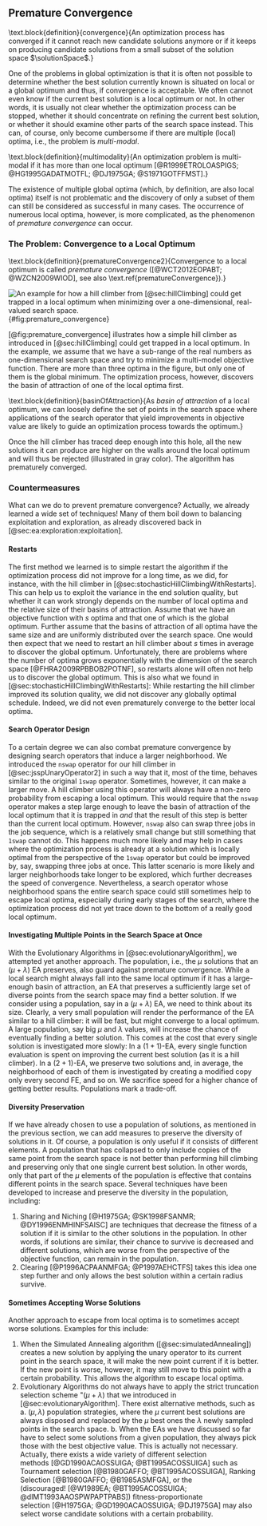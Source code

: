 ## Premature Convergence

\text.block{definition}{convergence}{An optimization process has converged if it cannot reach new candidate solutions anymore or if it keeps on producing candidate solutions from a small subset of the solution space&nbsp;$\solutionSpace$.}

One of the problems in global optimization is that it is often not possible to determine whether the best solution currently known is situated on local or a global optimum and thus, if convergence is acceptable.
We often cannot even know if the current best solution is a local optimum or not.
In other words, it is usually not clear whether the optimization process can be stopped, whether it should concentrate on refining the current best solution, or whether it should examine other parts of the search space instead.
This can, of course, only become cumbersome if there are multiple (local) optima, i.e., the problem is *multi-modal*.

\text.block{definition}{multimodality}{An optimization problem is multi-modal if it has more than one local optimum&nbsp;[@R1999ETROLOASPIGS; @HG1995GADATMOTFL; @DJ1975GA; @S1971GOTFFMST].}

The existence of multiple global optima (which, by definition, are also local optima) itself is not problematic and the discovery of only a subset of them can still be considered as successful in many cases.
The occurrence of numerous local optima, however, is more complicated, as the phenomenon of *premature convergence* can occur.

### The Problem: Convergence to a Local Optimum

\text.block{definition}{prematureConvergence2}{Convergence to a local optimum is called *premature convergence* ([@WCT2012EOPABT; @WZCN2009WIOD], see also \text.ref{prematureConvergence}).}

![An example for how a hill climber from [@sec:hillClimbing] could get trapped in a local optimum when minimizing over a one-dimensional, real-valued search space.](\relative.path{premature_convergence.svgz}){#fig:premature_convergence}

[@fig:premature_convergence] illustrates how a simple hill climber as introduced in [@sec:hillClimbing] could get trapped in a local optimum.
In the example, we assume that we have a sub-range of the real numbers as one-dimensional search space and try to minimize a multi-model objective function.
There are more than three optima in the figure, but only one of them is the global minimum.
The optimization process, however, discovers the basin of attraction of one of the local optima first.

\text.block{definition}{basinOfAttraction}{As *basin of attraction* of a local optimum, we can loosely define the set of points in the search space where applications of the search operator that yield improvements in objective value are likely to guide an optimization process towards the optimum.}

Once the hill climber has traced deep enough into this hole, all the new solutions it can produce are higher on the walls around the local optimum and will thus be rejected (illustrated in gray color).
The algorithm has prematurely converged.

### Countermeasures

What can we do to prevent premature convergence?
Actually, we already learned a wide set of techniques!
Many of them boil down to balancing exploitation and exploration, as already discovered back in [@sec:ea:exploration:exploitation].

#### Restarts

The first method we learned is to simple restart the algorithm if the optimization process did not improve for a long time, as we did, for instance, with the hill climber in [@sec:stochasticHillClimbingWithRestarts].
This can help us to exploit the variance in the end solution quality, but whether it can work strongly depends on the number of local optima and the relative size of their basins of attraction.
Assume that we have an objective function with $s$&nbsp;optima and that one of which is the global optimum.
Further assume that the basins of attraction of all optima have the same size and are uniformly distributed over the search space.
One would then expect that we need to restart an hill climber about $s$&nbsp;times in average to discover the global optimum.
Unfortunately, there are problems where the number of optima grows exponentially with the dimension of the search space&nbsp;[@FHRA2009RPBBOB2POTNF], so restarts alone will often not help us to discover the global optimum.
This is also what we found in [@sec:stochasticHillClimbingWithRestarts]: While restarting the hill climber improved its solution quality, we did not discover any globally optimal schedule.
Indeed, we did not even prematurely converge to the better local optima.

#### Search Operator Design

To a certain degree we can also combat premature convergence by designing search operators that induce a larger neighborhood.
We introduced the `nswap` operator for our hill climber in [@sec:jsspUnaryOperator2] in such a way that it, most of the time, behaves similar to the original `1swap` operator.
Sometimes, however, it can make a larger move.
A hill climber using this operator will always have a non-zero probability from escaping a local optimum.
This would require that the `nswap` operator makes a step large enough to leave the basin of attraction of the local optimum that it is trapped in *and* that the result of this step is better than the current local optimum.
However, `nswap` also can swap three jobs in the job sequence, which is a relatively small change but still something that `1swap` cannot do.
This happens much more likely and may help in cases where the optimization process is already at a solution which is locally optimal from the perspective of the `1swap` operator but could be improved by, say, swapping three jobs at once.
This latter scenario is more likely and larger neighborhoods take longer to be explored, which further decreases the speed of convergence.
Nevertheless, a search operator whose neighborhood spans the entire search space could still sometimes help to escape local optima, especially during early stages of the search, where the optimization process did not yet trace down to the bottom of a really good local optimum.

#### Investigating Multiple Points in the Search Space at Once

With the Evolutionary Algorithms in [@sec:evolutionaryAlgorithm], we attempted yet another approach.
The population, i.e., the $\mu$&nbsp;solutions that an $(\mu+\lambda)$&nbsp;EA preserves, also guard against premature convergence.
While a local search might always fall into the same local optimum if it has a large-enough basin of attraction, an EA that preserves a sufficiently large set of diverse points from the search space may find a better solution.
If we consider using a population, say in a $(\mu+\lambda)$&nbsp;EA, we need to think about its size.
Clearly, a very small population will render the performance of the EA similar to a hill climber: it will be fast, but might converge to a local optimum.
A large population, say big $\mu$ and $\lambda$ values, will increase the chance of eventually finding a better solution.
This comes at the cost that every single solution is investigated more slowly: In a $(1+1)$-EA, every single function evaluation is spent on improving the current best solution (as it is a hill climber).
In a $(2+1)$-EA, we preserve two solutions and, in average, the neighborhood of each of them is investigated by creating a modified copy only every second FE, and so on.
We sacrifice speed for a higher chance of getting better results.
Populations mark a trade-off.
 
#### Diversity Preservation

If we have already chosen to use a population of solutions, as mentioned in the previous section, we can add measures to preserve the diversity of solutions in it.
Of course, a population is only useful if it consists of different elements.
A population that has collapsed to only include copies of the same point from the search space is not better than performing hill climbing and preserving only that one single current best solution.
In other words, only that part of the $\mu$&nbsp;elements of the population is effective that contains different points in the search space. 
Several techniques have been developed to increase and preserve the diversity in the population, including:

1. Sharing and Niching&nbsp;[@H1975GA; @SK1998FSANMR; @DY1996ENMHINFSAISC] are techniques that decrease the fitness of a solution if it is similar to the other solutions in the population.
   In other words, if solutions are similar, their chance to survive is decreased and different solutions, which are worse from the perspective of the objective function, can remain in the population.
2. Clearing&nbsp;[@P1996ACPAANMFGA; @P1997AEHCTFS] takes this idea one step further and only allows the best solution within a certain radius survive.

#### Sometimes Accepting Worse Solutions

Another approach to escape from local optima is to sometimes accept worse solutions.
Examples for this include:

1. When the Simulated Annealing algorithm ([@sec:simulatedAnnealing]) creates a new solution by applying the unary operator to its current point in the search space, it will make the new point current if it is better.
   If the new point is worse, however, it may still move to this point with a certain probability.
   This allows the algorithm to escape local optima. 
2. Evolutionary Algorithms do not always have to apply the strict truncation selection scheme "$(\mu+\lambda)$ that we introduced in [@sec:evolutionaryAlgorithm].
   There exist alternative methods, such as
   a. $(\mu,\lambda)$ population strategies, where the $\mu$ current best solutions are always disposed and replaced by the $\mu$ best ones the $\lambda$ newly sampled points in the search space.
   b. When the EAs we have discussed so far have to select some solutions from a given population, they always pick those with the best objective value.
      This is actually not necessary.
      Actually, there exists a wide variety of different selection methods&nbsp;[@GD1990ACAOSSUIGA; @BT1995ACOSSUIGA] such as Tournament selection&nbsp;[@B1980GAFFO; @BT1995ACOSSUIGA], Ranking Selection&nbsp;[@B1980GAFFO; @B1985ASMFGA], or the (discouraged!&nbsp;[@W1989EA; @BT1995ACOSSUIGA; @dlMT1993AAOSPWPAPTPABS]) fitness-proportionate selection&nbsp;[@H1975GA; @GD1990ACAOSSUIGA; @DJ1975GA] may also select worse candidate solutions with a certain probability.
